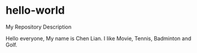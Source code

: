 # hello-world
My Repository Description

Hello everyone,
  My name is Chen Lian. I like Movie, Tennis, Badminton and Golf.

